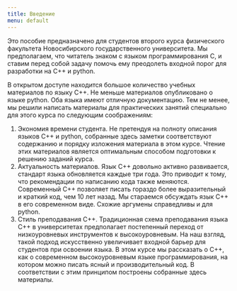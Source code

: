 ```yaml
---
title: Введение
menu: default
---
```


Это пособие предназначено для студентов второго курса физического факультета Новосибирского государственного университета. Мы предполагаем, что читатель знаком с языком программирования С, и ставим перед собой задачу помочь ему преодолеть входной порог для разработки на С++ и python.

В открытом доступе находится большое количество учебных материалов по языку C++. Не меньше материалов опубликовано о языке python. Оба языка имеют отличную документацию. Тем не менее, мы решили написать материалы для практических занятий специально для этого курса по следующим соображениям:

1. Экономия времени студента. Не претендуя на полноту описания языков C++ и python, собранные здесь заметки соответствуют содержанию и порядку изложения материала в этом курсе. Чтение этих материалов является оптимальным способом подготовки к решению заданий курса.
2. Актуальность материалов. Язык C++ довольно активно развивается, стандарт языка обновляется каждые три года. Это приводит к тому, что рекомендации по написанию кода также меняются. Современный C++ позволяет писать гораздо более выразительный и краткий код, чем 10 лет назад. Мы стараемся обсуждать язык C++ в его современном виде. Схожие аргумены справедливы и для python.
3. Стиль преподавания C++. Традиционная схема преподавания языка C++ в университетах предполагает постепенный переход от низкоуровневых инструментов к высокоуровневым. На наш взгляд, такой подход искусственно увеличивает входной барьер для студентов при освоении языка. В этом курсе мы рассказать о C++, как о современном высокоуровневым языке программирования, на котором можно писать ясный и производительный код. В соответствии с этим принципом построены собранные здесь материалы.
